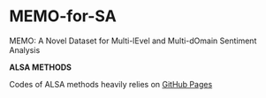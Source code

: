 # MEMO-for-SA
MEMO: A Novel Dataset for Multi-lEvel and Multi-dOmain Sentiment Analysis

**ALSA METHODS**

Codes of ALSA methods heavily relies on [GitHub Pages](https://github.com/BinLiang-NLP/Sentic-GCN)


